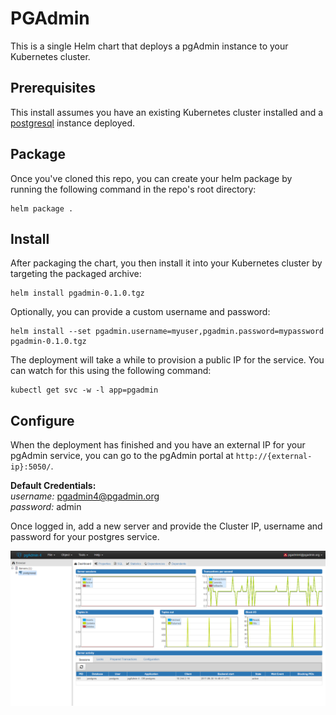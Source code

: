# PGAdmin
This is a single Helm chart that deploys a pgAdmin instance to your Kubernetes cluster.

## Prerequisites
This install assumes you have an existing Kubernetes cluster installed and a [postgresql](https://github.com/kubernetes/charts/tree/master/stable/postgresql) instance deployed.

## Package
Once you've cloned this repo, you can create your helm package by running the following command in the repo's root directory:
```
helm package .
```

## Install
After packaging the chart, you then install it into your Kubernetes cluster by targeting the packaged archive:
```
helm install pgadmin-0.1.0.tgz
```
Optionally, you can provide a custom username and password:
```
helm install --set pgadmin.username=myuser,pgadmin.password=mypassword pgadmin-0.1.0.tgz
```
The deployment will take a while to provision a public IP for the service. You can watch for this using the following command:
```
kubectl get svc -w -l app=pgadmin
```

## Configure
When the deployment has finished and you have an external IP for your pgAdmin service, you can go to the pgAdmin portal at `http://{external-ip}:5050/`.

**Default Credentials:** \
*username:* pgadmin4@pgadmin.org \
*password:* admin

Once logged in, add a new server and provide the Cluster IP, username and password for your postgres service.

<img src="images/psql.PNG" />